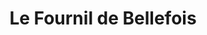 ---
title: "Le Fournil de Bellefois"
url: /neuville-de-poitou/le-fournil-de-bellefois/
shop: boulangerie
---
